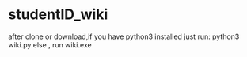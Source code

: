 # studentID_wiki
after clone or download,if you have python3 installed just run:
python3 wiki.py
else , run wiki.exe 
